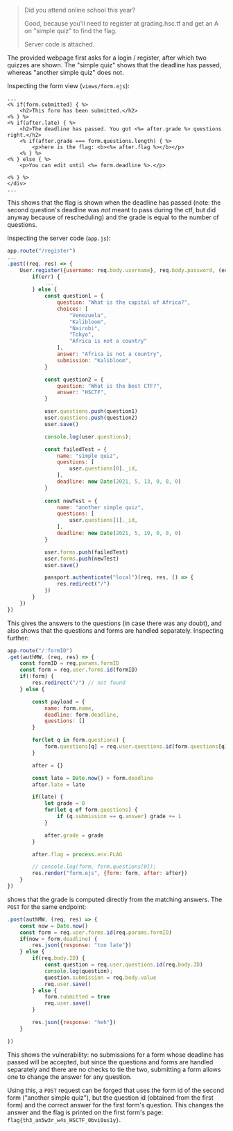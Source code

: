 > Did you attend online school this year?
> 
> Good, because you'll need to register at grading.hsc.tf and get an A on "simple quiz" to find the flag.
> 
> Server code is attached.

The provided webpage first asks for a login / register, after which two quizzes are shown. The "simple quiz" shows that the deadline has passed, whereas "another simple quiz" does not.

Inspecting the form view (`views/form.ejs`):

```ejs
...
<% if(form.submitted) { %>
    <h2>This form has been submitted.</h2>
<% } %> 
<% if(after.late) { %> 
    <h2>The deadline has passed. You got <%= after.grade %> questions right.</h2>
    <% if(after.grade === form.questions.length) { %> 
        <p>here is the flag: <b><%= after.flag %></b></p>
    <% } %> 
<% } else { %> 
    <p>You can edit until <%= form.deadline %>.</p>
    
<% } %> 
</div>
...
```

This shows that the flag is shown when the deadline has passed (note: the second question's deadline was *not* meant to pass during the ctf, but did anyway because of rescheduling) and the grade is equal to the number of questions.

Inspecting the server code (`app.js`):

```js
app.route("/register")
...
.post((req, res) => {
    User.register({username: req.body.username}, req.body.password, (err, user) => {
        if(err) {
            ...
        } else {
            const question1 = {
                question: "What is the capital of Africa?",
                choices: [
                    "Venezuela",
                    "Kalibloom",
                    "Nairobi",
                    "Tokyo",
                    "Africa is not a country"
                ],
                answer: "Africa is not a country",
                submission: "Kalibloom",
            }

            const question2 = {
                question: "What is the best CTF?",
                answer: "HSCTF",
            }

            user.questions.push(question1)
            user.questions.push(question2)
            user.save()

            console.log(user.questions);

            const failedTest = {
                name: "simple quiz",
                questions: [
                    user.questions[0]._id,
                ],
                deadline: new Date(2021, 5, 13, 0, 0, 0)
            }
            
            const newTest = {
                name: "another simple quiz",
                questions: [
                    user.questions[1]._id,
                ],
                deadline: new Date(2021, 5, 19, 0, 0, 0)
            }

            user.forms.push(failedTest)
            user.forms.push(newTest)
            user.save()

            passport.authenticate("local")(req, res, () => {
                res.redirect("/")
            })
        }
    })
})
```

This gives the answers to the questions (in case there was any doubt), and also shows that the questions and forms are handled separately. Inspecting further:

```js
app.route("/:formID")
.get(authMW, (req, res) => {
    const formID = req.params.formID
    const form = req.user.forms.id(formID)
    if(!form) {
        res.redirect("/") // not found
    } else {

        const payload = {
            name: form.name,
            deadline: form.deadline,
            questions: []
        }

        for(let q in form.questions) {
            form.questions[q] = req.user.questions.id(form.questions[q])
        }

        after = {}

        const late = Date.now() > form.deadline
        after.late = late

        if(late) {
            let grade = 0
            for(let q of form.questions) {
                if (q.submission == q.answer) grade += 1
            }

            after.grade = grade
        }

        after.flag = process.env.FLAG

        // console.log(form, form.questions[0]);
        res.render("form.ejs", {form: form, after: after})
    }
})
```

shows that the grade is computed directly from the matching answers. The `POST` for the same endpoint:

```js
.post(authMW, (req, res) => {
    const now = Date.now()
    const form = req.user.forms.id(req.params.formID)
    if(now > form.deadline) {
        res.json({response: "too late"})
    } else {
        if(req.body.ID) {
            const question = req.user.questions.id(req.body.ID)
            console.log(question);
            question.submission = req.body.value
            req.user.save()
        } else {
            form.submitted = true
            req.user.save()
        }

        res.json({response: "heh"})
    }

})
```

This shows the vulnerability: no submissions for a form whose deadline has passed will be accepted, but since the questions and forms are handled separately and there are no checks to tie the two, submitting a form allows one to change the answer for any question.

Using this, a `POST` request can be forged that uses the form id of the second form ("another simple quiz"), but the question id (obtained from the first form) and the correct answer for the first form's question. This changes the answer and the flag is printed on the first form's page: `flag{th3_an5w3r_w4s_HSCTF_0bvi0us1y}`.
